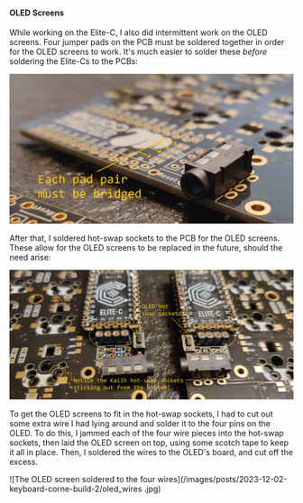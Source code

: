 #### OLED Screens

While working on the Elite-C, I also did intermittent work on the OLED screens.
Four jumper pads on the PCB must be soldered together in order for the OLED
screens to work. It's much easier to solder these *before* soldering the
Elite-Cs to the PCBs:

![The four OLED jumper pads that must be joined](/images/posts/2023-12-02-keyboard-corne-build-2/oled_pads.jpg)

After that, I soldered hot-swap sockets to the PCB for the OLED screens. These
allow for the OLED screens to be replaced in the future, should the need arise:

![The OLED hot swap sockets soldered to the PCB](/images/posts/2023-12-02-keyboard-corne-build-2/oled_sockets.jpg)

To get the OLED screens to fit in the hot-swap sockets, I had to cut out some
extra wire I had lying around and solder it to the four pins on the OLED. To do
this, I jammed each of the four wire pieces into the hot-swap sockets, then laid
the OLED screen on top, using some scotch tape to keep it all in place. Then, I
soldered the wires to the OLED's board, and cut off the excess.

![The OLED screen soldered to the four wires](/images/posts/2023-12-02-keyboard-corne-build-2/oled_wires
.jpg)

